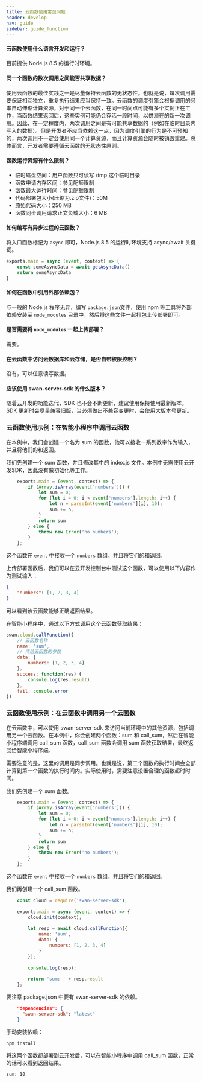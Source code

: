 ```yaml
---
title: 云函数使用常见问题
header: develop
nav: guide
sidebar: guide_function
---
```

 

 

#### 云函数使用什么语言开发和运行？
目前提供 Node.js 8.5 的运行时环境。

#### 同一个函数的数次调用之间能否共享数据？
使用云函数的最佳实践之一是尽量保持云函数的无状态性。也就是说，每次调用需要保证相互独立，重复执行结果应当保持一致。云函数的调度引擎会根据调用的频率自动伸缩计算资源，对于同一个云函数，在同一时间点可能有多个实例正在工作，当函数结果返回后，这些实例可能仍会存活一段时间，以供潜在的新一次调用。因此，在一定程度内，两次调用之间是有可能共享数据的（例如在临时目录内写入的数据）。但是开发者不应当依赖这一点，因为调度引擎的行为是不可预知的，两次调用不一定会使用同一个计算资源，而且计算资源会随时被销毁重建。总体而言，开发者需要遵循云函数的无状态性原则。

#### 函数运行资源有什么限制？
* 临时磁盘空间：用户函数只可读写 /tmp 这个临时目录
* 函数申请内存区间：参见配额限制
* 函数最大运行时间：参见配额限制
* 代码部署包大小(压缩为.zip文件)：50M
* 原始代码大小：250 MB
* 函数同步调用请求正文负载大小：6 MB

#### 如何编写有异步过程的云函数？
将入口函数标记为 `async` 即可，Node.js 8.5 的运行时环境支持 async/await 关键词。
```js
exports.main = async (event, context) => {
    const someAsyncData = await getAsyncData()
    return someAsyncData
}
```

#### 如何在函数中引用外部依赖包？
与一般的 Node.js 程序无异，编写 `package.json`文件，使用 npm 等工具将外部依赖安装至 `node_modules` 目录中，然后将这些文件一起打包上传部署即可。

#### 是否需要将 `node_modules` 一起上传部署？
需要。

#### 在云函数中访问云数据库和云存储，是否自带权限控制？
没有，可以任意读写数据。

#### 应该使用 swan-server-sdk 的什么版本？
随着云开发的功能迭代，SDK 也不会不断更新，建议使用保持使用最新版本。SDK 更新时会尽量兼容旧版，当必须做出不兼容变更时，会使用大版本号更新。

### 云函数使用示例：在智能小程序中调用云函数

在本例中，我们会创建一个名为 sum 的函数，他可以接收一系列数字作为输入，并且将他们的和返回。

我们先创建一个 sum 函数，并且修改其中的 index.js 文件。本例中无需使用云开发SDK，因此没有做初始化等工作。

```js
	exports.main = (event, context) => {
	    if (Array.isArray(event['numbers'])) {
	        let sum = 0;
	        for (let i = 0; i < event['numbers'].length; i++) {
	            let n = parseInt(event['numbers'][i], 10);
	            sum += n;
	        }
	        return sum
	    } else {
	        throw new Error('no numbers');
	    }
	};
```

这个函数在 `event` 中接收一个 `numbers` 数组，并且将它们的和返回。

上传部署函数后，我们可以在云开发控制台中测试这个函数，可以使用以下内容作为测试输入：

```json
{
    "numbers": [1, 2, 3, 4]
}
```

可以看到该云函数能够正确返回结果。

在智能小程序中，通过以下方式调用这个云函数获取结果：

```js
swan.cloud.callFunction({
    // 云函数名称
    name: 'sum',
    // 传给云函数的参数
    data: {
        numbers: [1, 2, 3, 4]
    },
    success: function(res) {
        console.log(res.result)
    },
    fail: console.error
})
```

### 云函数使用示例：在云函数中调用另一个云函数

在云函数中，可以使用 swan-server-sdk 来访问当前环境中的其他资源，包括调用另一个云函数。在本例中，你会创建两个函数：sum 和 call_sum，然后在智能小程序端调用 call_sum 函数，call_sum 函数会调用 sum 函数获取结果，最终返回给智能小程序端。

需要注意的是，这里的调用是同步调用。也就是说，第二个函数的执行时间会全部计算到第一个函数的执行时间内。实际使用时，需要注意设置合理的函数超时时间。

我们先创建一个 sum 函数。

```js
	exports.main = (event, context) => {
	    if (Array.isArray(event['numbers'])) {
	        let sum = 0;
	        for (let i = 0; i < event['numbers'].length; i++) {
	            let n = parseInt(event['numbers'][i], 10);
	            sum += n;
	        }
	        return sum
	    } else {
	        throw new Error('no numbers');
	    }
	};
```

这个函数在 `event` 中接收一个 `numbers` 数组，并且将它们的和返回。

我们再创建一个 call_sum 函数。

```js
	const cloud = require('swan-server-sdk');
	
	exports.main = async (event, context) => {
	    cloud.init(context);
	
	    let resp = await cloud.callFunction({
	        name: 'sum',
	        data: {
	            numbers: [1, 2, 3, 4]
	        }
	    });
	 
	    console.log(resp);
	 
	    return 'sum: ' + resp.result
	};
```

要注意 package.json 中要有 swan-server-sdk 的依赖。

```json
	"dependencies": {
	  "swan-server-sdk": "latest"
	}
```

手动安装依赖：

	npm install

将这两个函数都部署到云开发后，可以在智能小程序中调用 call_sum 函数，正常的话可以看到返回结果。

	sum: 10